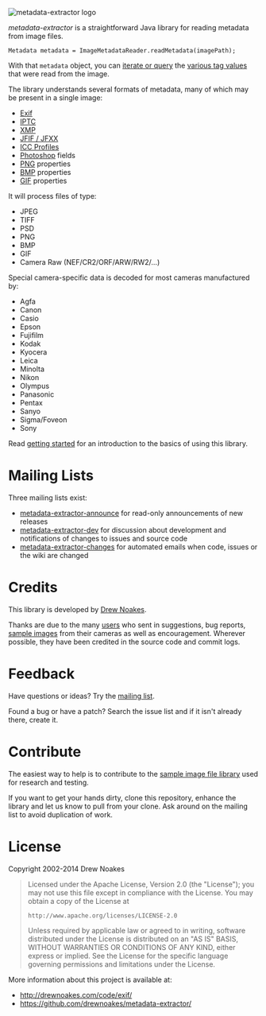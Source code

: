 ![metadata-extractor logo](https://raw.githubusercontent.com/drewnoakes/metadata-extractor/master/Resources/metadata-extractor-logo-500x123.png)

_metadata-extractor_ is a straightforward Java library for reading metadata from image files.

    Metadata metadata = ImageMetadataReader.readMetadata(imagePath);

With that `metadata` object, you can [iterate or query](https://github.com/drewnoakes/metadata-extractor/wiki/GettingStarted#2._Query_Tag_s) the
[various tag values](https://github.com/drewnoakes/metadata-extractor/wiki/SampleOutput) that were read from the image.

The library understands several formats of metadata, many of which may be present in a single image:

* [Exif](http://en.wikipedia.org/wiki/Exchangeable_image_file_format)
* [IPTC](http://en.wikipedia.org/wiki/IPTC)
* [XMP](http://en.wikipedia.org/wiki/Extensible_Metadata_Platform)
* [JFIF / JFXX](http://en.wikipedia.org/wiki/JPEG_File_Interchange_Format)
* [ICC Profiles](http://en.wikipedia.org/wiki/ICC_profile)
* [Photoshop](http://en.wikipedia.org/wiki/Photoshop) fields
* [PNG](http://en.wikipedia.org/wiki/Portable_Network_Graphics) properties
* [BMP](http://en.wikipedia.org/wiki/BMP_file_format) properties
* [GIF](http://en.wikipedia.org/wiki/Graphics_Interchange_Format) properties

It will process files of type:

* JPEG
* TIFF
* PSD
* PNG
* BMP
* GIF
* Camera Raw (NEF/CR2/ORF/ARW/RW2/...)

Special camera-specific data is decoded for most cameras manufactured by:

* Agfa
* Canon
* Casio
* Epson
* Fujifilm
* Kodak
* Kyocera
* Leica
* Minolta
* Nikon
* Olympus
* Panasonic
* Pentax
* Sanyo
* Sigma/Foveon
* Sony

Read [getting started](https://github.com/drewnoakes/metadata-extractor/wiki/GettingStarted) for an introduction to the basics of using this library.

# Mailing Lists

Three mailing lists exist:

* [metadata-extractor-announce](http://groups.google.com/group/metadata-extractor-announce) for read-only announcements of new releases
* [metadata-extractor-dev](http://groups.google.com/group/metadata-extractor-dev) for discussion about development and notifications of changes to issues and source code
* [metadata-extractor-changes](http://groups.google.com/group/metadata-extractor-changes) for automated emails when code, issues or the wiki are changed

# Credits

This library is developed by [Drew Noakes](http://drewnoakes.com/code/exif/).

Thanks are due to the many [users](https://github.com/drewnoakes/metadata-extractor/wiki/UsedBy) who sent in suggestions, bug reports,
[sample images](https://github.com/drewnoakes/metadata-extractor/wiki/ImageDatabase) from their cameras as well as encouragement.
Wherever possible, they have been credited in the source code and commit logs.

# Feedback

Have questions or ideas? Try the [mailing list](http://groups.google.com/group/metadata-extractor-dev).

Found a bug or have a patch? Search the issue list and if it isn't already there, create it.

# Contribute

The easiest way to help is to contribute to the [sample image file library](https://github.com/drewnoakes/metadata-extractor/wiki/ImageDatabase)
used for research and testing.

If you want to get your hands dirty, clone this repository, enhance the library and let us know
to pull from your clone. Ask around on the mailing list to avoid duplication of work.

# License

Copyright 2002-2014 Drew Noakes

> Licensed under the Apache License, Version 2.0 (the "License");
> you may not use this file except in compliance with the License.
> You may obtain a copy of the License at
>
>     http://www.apache.org/licenses/LICENSE-2.0
>
> Unless required by applicable law or agreed to in writing, software
> distributed under the License is distributed on an "AS IS" BASIS,
> WITHOUT WARRANTIES OR CONDITIONS OF ANY KIND, either express or implied.
> See the License for the specific language governing permissions and
> limitations under the License.

More information about this project is available at:

* http://drewnoakes.com/code/exif/
* https://github.com/drewnoakes/metadata-extractor/
